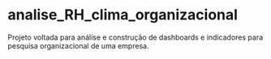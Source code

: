 # analise_RH_clima_organizacional
Projeto voltada para análise e construção de dashboards e indicadores para pesquisa organizacional de uma empresa.
